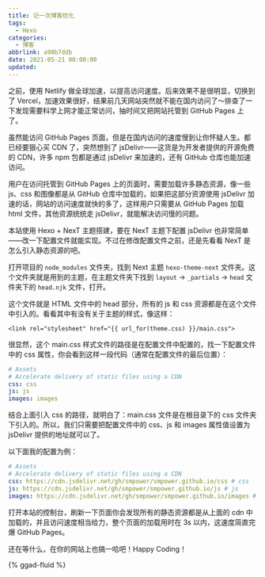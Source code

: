 ```yaml
---
title: 记一次博客优化
tags:
  - Hexo
categories:
  - 博客
abbrlink: a90b7ddb
date: 2021-05-21 00:00:00
updated:
---
```


之前，使用 Netlify 做全球加速，以提高访问速度。后来效果不是很明显，切换到了 Vercel，加速效果很好，结果前几天网站突然就不能在国内访问了～排查了一下发现需要科学上网才能正常访问，抽时间又把网站托管到 GitHub Pages 上了。

<!-- more -->

虽然能访问 GitHub Pages 页面，但是在国内访问的速度慢到让你怀疑人生。都已经要狠心买 CDN 了，突然想到了 jsDelivr——这货是为开发者提供的开源免费的 CDN，许多 npm 包都是通过 jsDelivr 来加速的，还有 GitHub 仓库也能加速访问。

用户在访问托管到 GitHub Pages 上的页面时，需要加载许多静态资源，像一些 js、css 和图像都是从 GitHub 仓库中加载的，如果把这部分资源使用 jsDelivr 加速的话，网站的访问速度就快的多了，这样用户只需要从 GitHub Pages 加载 html 文件，其他资源统统走 jsDelivr，就能解决访问慢的问题。

本站使用 Hexo + NexT 主题搭建，要在 NexT 主题下配置 jsDelivr 也非常简单——改一下配置文件就能实现。不过在修改配置文件之前，还是先看看 NexT 是怎么引入静态资源的吧。

打开项目的 `node_modules` 文件夹，找到 Next 主题 `hexo-theme-next` 文件夹。这个文件夹就是用到的主题，在主题文件夹下找到 `layout` -> `_partials` -> `head` 文件夹下的 `head.njk` 文件，打开。

这个文件就是 HTML 文件中的 head 部分，所有的 js 和 css 资源都是在这个文件中引入的。看看其中有没有关于主题的样式，像这样：

```none
<link rel="stylesheet" href="{{ url_for(theme.css) }}/main.css">
```

很显然，这个 main.css 样式文件的路径是在配置文件中配置的，找一下配置文件中的 css 属性，你会看到这样一段代码（通常在配置文件的最后位置）：

```yaml
# Assets
# Accelerate delivery of static files using a CDN
css: css
js: js
images: images
```

结合上面引入 css 的路径，就明白了：main.css 文件是在根目录下的 css 文件夹下引入的。所以，我们只需要把配置文件中的 css、js 和 images 属性值设置为 jsDelivr 提供的地址就可以了。

以下面我的配置为例：

```yaml
# Assets
# Accelerate delivery of static files using a CDN
css: https://cdn.jsdelivr.net/gh/smpower/smpower.github.io/css # css
js: https://cdn.jsdelivr.net/gh/smpower/smpower.github.io/js # js
images: https://cdn.jsdelivr.net/gh/smpower/smpower.github.io/images # images
```

打开本站的控制台，刷新一下页面你会发现所有的静态资源都是从上面的 cdn 中加载的，并且访问速度相当给力，整个页面的加载用时在 3s 以内，这速度简直完爆 GitHub Pages。

还在等什么，在你的网站上也搞一哈吧！Happy Coding！

{% ggad-fluid %}
